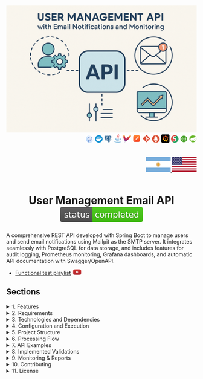<div align="center">
  <img src="./src/main/resources/static/img/email-project.png" alt="Email API Service">
</div>

<div align="right">
    <img width="20" height="20" src="./src/main/resources/static/icons/backend/java/png/log-four-j.png" />
    <img width="20" height="20" src="./src/main/resources/static/icons/devops/png/docker.png" />
    <img width="20" height="20" src="./src/main/resources/static/icons/database/png/postgres.png" />
    <img width="24" height="24" src="./src/main/resources/static/icons/backend/java/png/java.png" />
    <img width="20" height="20" src="./src/main/resources/static/icons/devops/png/maven.png" />
    <img width="22" height="22" src="./src/main/resources/static/icons/devops/png/postman.png" />
    <img width="22" height="22" src="./src/main/resources/static/icons/devops/png/git.png" />
	  <img width="20" height="20" src="./src/main/resources/static/icons/devops/png/prometheus.png" />
    <img width="22" height="22" src="./src/main/resources/static/icons/devops/png/grafana.png" />   
    <img width="20" height="20" src="./src/main/resources/static/icons/backend/java/png/junit.png" />
    <img width="20" height="20" src="./src/main/resources/static/icons/devops/png/swagger.png" />
    <img width="20" height="20" src="./src/main/resources/static/icons/backend/java/png/spring-boot.png" />
    
</div>

<br>

<br>

<div align="right">
  <a href="./src/main/resources/static/translations/README.es.md" target="_blank">
    <img src="./src/main/resources/static/img/arg-flag.jpg" width="65" height="40" alt="Español" />
  </a>
  <a href="./README.md" target="_blank">
    <img src="./src/main/resources/static/img/eeuu-flag.jpg" width="65" height="40" alt="English" />
  </a>
</div>


<br>


<div align="center">

# User Management Email API ![(status-completed)](./src/main/resources/static/icons/badges/status-completed.svg)

</div>

A comprehensive REST API developed with Spring Boot to manage users and send email notifications using Mailpit as the SMTP server. It integrates seamlessly with PostgreSQL for data storage, and includes features for audit logging, Prometheus monitoring, Grafana dashboards, and automatic API documentation with Swagger/OpenAPI.

* [Functional test playlist](https://www.youtube.com/playlist?list=PLCl11UFjHurDSHfBJ-uQp55RG-xhL162C) <a href="https://www.youtube.com/playlist?list=PLCl11UFjHurDSHfBJ-uQp55RG-xhL162C" target="_blank"> <img src="./src/main/resources/static/icons/social-networks/yt.png" width="25" /></a>


## Sections

<details>
<summary>1. Features</summary>

<br>

* User Management: Complete CRUD operations for user management
* Email Notifications: Automated email sending for user events
* Audit Logging: Comprehensive tracking of all system actions
* Monitoring: Real-time metrics and health checks
* API Documentation: Interactive Swagger UI for API exploration
* Containerization: Easy deployment with Docker
* Database Integration: Robust PostgreSQL integration
* Metrics Visualization: Grafana dashboards for system monitoring

</details>


<details>
<summary>2. Requirements</summary>

<br>

* Java 17 or higher
* Docker and Docker Compose
* Maven for building the project
* PostgreSQL (if running without Docker)
* Mailpit (if running without Docker)

</details>

<details>
<summary>3. Technologies and Dependencies</summary>

<br>

* Spring Boot: Core framework for building Java applications
* Spring Boot Starter Web: For creating RESTful web applications
* Spring Boot Starter Mail: For handling emails
* Spring Boot Starter Data JPA: For database operations
* Spring Boot Starter Actuator: For monitoring and metrics
* PostgreSQL: Database for data persistence
* Mailpit: SMTP server for local email testing
* Docker & Docker Compose: For containerization and orchestration
* Prometheus: For metrics collection
* Grafana: For metrics visualization
* Swagger/OpenAPI: For API documentation
* Lombok: For reducing boilerplate code
* JUnit: For unit testing

</details>

<details>
<summary>4. Configuration and Execution</summary>

<br>

#### [Watch Functional test playlist](https://www.youtube.com/playlist?list=PLCl11UFjHurDSHfBJ-uQp55RG-xhL162C)

  <a href="https://www.youtube.com/playlist?list=PLCl11UFjHurDSHfBJ-uQp55RG-xhL162C">
    <img src="./src/main/resources/static/img/email-project_yt.png" />
  </a> 

<br>

### Repository Clone
```git
git clone https://github.com/andresWeitzel/email-api-service-MailPit
cd email-api-service-MailPit
```

### Docker Compose Setup for Development

* Before building and running the containers, make sure you have Docker running (for Windows, use [Docker Desktop](https://www.docker.com/products/docker-desktop/))
* Once installed, make sure Docker is running
```git
docker --version
```
`Important`: Check that no other service (ej:postgres) is running as a daemon on the system, otherwise a connection problem will occur on the port.

* Once Docker is running, you can build and deploy the containers with docker compose (This command is only needed once to build).
* The container for Mailpit and Postgres will be created. 
```git
docker-compose up --build
```

* After creating the containers with Docker Compose, each time we are going to start the containers we will use the following command, otherwise we will run it from Docker Desktop. Start the environment in development mode. Every time you want to run the app in development, you won't need to compile the jar. Simply run the following command:
```git
docker-compose up
```
* Another option is to launch the containers from Docker Desktop.
* Run the application
```git
mvn spring-boot:run
```

</details>



<details>
<summary>5. Project Structure</summary>

<br>

```
email-api-service-MailPit/
├── src/
│   ├── main/
│   │   ├── java/com/microservice/
│   │   │   ├── config/           # Configuration classes
│   │   │   ├── controller/       # REST controllers
│   │   │   ├── dto/             # Data Transfer Objects
│   │   │   ├── exception/       # Exception handlers
│   │   │   ├── model/           # Entity models
│   │   │   ├── repository/      # Data access layer
│   │   │   ├── service/         # Business logic
│   │   │   └── EmailApiMailpitApplication.java
│   │   └── resources/
│   │       ├── application.yml  # Application configuration
│   │       └── static/          # Static resources
│   └── test/                    # Test classes
├── docker-compose.yml           # Docker orchestration
├── Dockerfile                   # Application container
├── pom.xml                      # Maven dependencies
└── README.md                    # Project documentation
```

### Key Components

* **Controllers**: Handle HTTP requests and responses
* **Services**: Implement business logic
* **Repositories**: Data access layer
* **DTOs**: Data transfer objects for API communication
* **Models**: JPA entities for database mapping
* **Config**: Application configuration classes
* **Exceptions**: Custom exception handling

</details>




<details>
<summary>6. Processing Flow</summary>

<br>

1. **User Management**: 
   * Create, read, update, and delete user operations
   * Email notifications sent automatically for user events
   * Audit logging for all user-related actions

2. **Email Processing**:
   * Email service integration with Mailpit SMTP server
   * Template-based email generation
   * Email delivery status tracking

3. **Audit Logging**:
   * Comprehensive tracking of all system actions
   * Filtering capabilities by entity, action, username, and details
   * Historical data retention

4. **Monitoring & Observability**:
   * Real-time health checks via Spring Boot Actuator
   * Metrics collection with Prometheus
   * Dashboard visualization with Grafana

</details>

<details>
<summary>7. API Examples</summary>

<br>

#### [Watch Functional test playlist](https://www.youtube.com/playlist?list=PLCl11UFjHurDSHfBJ-uQp55RG-xhL162C)

  <a href="https://www.youtube.com/playlist?list=PLCl11UFjHurDSHfBJ-uQp55RG-xhL162C">
    <img src="./src/main/resources/static/img/email-project_yt.png" />
  </a> 

<br>

### User Management Examples

#### Create User
```bash
curl -X POST http://localhost:8080/api/v1/users \
  -H "Content-Type: application/json" \
  -d '{
    "name": "John Doe",
    "email": "john.doe@example.com"
  }'
```

**Required Fields:**
- `name`: String (mandatory) - The name of the user
- `email`: String (mandatory) - Valid email format

**Response Examples:**

**Success Response (200):**
```json
{
  "id": 1,
  "name": "John Doe",
  "email": "john.doe@example.com"
}
```

**Error Responses:**

**Validation Error (400):**
```json
{
  "errors": {
    "name": "The name is mandatory"
  },
  "timestamp": "2025-07-14T17:21:59.3410006",
  "status": 400
}
```

**Invalid Email Format (400):**
```json
{
  "errors": {
    "email": "The email is invalid"
  },
  "timestamp": "2025-07-14T17:21:59.3410006",
  "status": 400
}
```

**Duplicate Email Error (400):**
```json
{
  "errors": "Email is already in use: The email john.doe@exampletest.com already exists.",
  "timestamp": "2025-07-14T17:30:37.1875171",
  "status": 400
}
```

**📧 Mailpit Email (after successful creation):**
```
From: noreply@email-api-service.com
To: john.doe@example.com
Subject: Account register Notification

Hello John Doe,

Thank you for registering with us!
```

<br>

#### Get All Users
```bash
curl -X GET http://localhost:8080/api/v1/users
```

**Response Examples:**

**Success Response (200):**
```json
{
  "content": [
    {
      "id": 1,
      "name": "John Doe",
      "email": "john.doe@example.com"
    },
    {
      "id": 2,
      "name": "Jane Smith",
      "email": "jane.smith@example.com"
    }
  ],
  "pageable": {
    "sort": {
      "empty": false,
      "sorted": true,
      "unsorted": false
    },
    "offset": 0,
    "pageNumber": 0,
    "pageSize": 30,
    "paged": true,
    "unpaged": false
  },
  "totalElements": 2,
  "totalPages": 1,
  "last": true,
  "size": 30,
  "number": 0,
  "sort": {
    "empty": false,
    "sorted": true,
    "unsorted": false
  },
  "numberOfElements": 2,
  "first": true,
  "empty": false
}
```

<br>

#### Update User
```bash
curl -X PUT http://localhost:8080/api/v1/users/1 \
  -H "Content-Type: application/json" \
  -d '{
    "name": "John Doe Updated",
    "email": "john.updated@example.com"
  }'
```

**Response Examples:**

**Success Response (200):**
```json
{
  "id": 1,
  "name": "John Doe Updated",
  "email": "john.updated@example.com"
}
```

**Error Responses:**

**User Not Found (404):**
```json
{
  "errors": "User not found with id: 999",
  "timestamp": "2025-07-14T17:45:12.9876543",
  "status": 404
}
```

**Validation Error (400):**
```json
{
  "errors": {
    "email": "The email is invalid"
  },
  "timestamp": "2025-07-14T17:45:12.9876543",
  "status": 400
}
```

**📧 Mailpit Email (after successful update):**
```
From: noreply@email-api-service.com
To: john.updated@example.com
Subject: Account Update Notification

Hello John Doe Updated,

Your account has been successfully updated.
```

<br>

#### Delete User
```bash
curl -X DELETE http://localhost:8080/api/v1/users/1
```

**Response Examples:**

**Success Response (200):**
```json
{
  "id": 1,
  "name": "John Doe",
  "email": "john.doe@example.com"
}
```

**Error Response:**

**User Not Found (404):**
```json
{
  "errors": "User not found with id: 999",
  "timestamp": "2025-07-14T17:50:25.1234567",
  "status": 404
}
```

**📧 Mailpit Email (after successful deletion):**
```
From: noreply@email-api-service.com
To: john.doe@example.com
Subject: Account Deletion Notification

Hello John Doe,

Your account has been successfully deleted.
```

<br>

#### Get User by ID
```bash
curl -X GET http://localhost:8080/api/v1/users/1
```

**Response Examples:**

**Success Response (200):**
```json
{
  "id": 1,
  "name": "John Doe",
  "email": "john.doe@example.com",
  "createdAt": "2025-07-14T17:30:37.1875171",
  "updatedAt": "2025-07-14T17:30:37.1875171"
}
```

**Error Response:**

**User Not Found (404):**
```json
{
  "errors": "User not found with id: 999",
  "timestamp": "2025-07-14T17:50:25.1234567",
  "status": 404
}
```

<br>

### Audit Log Examples

#### Create Audit Log
```bash
curl -X POST http://localhost:8080/api/v1/audit-log \
  -H "Content-Type: application/json" \
  -d '{
    "entity": "User",
    "action": "CREATE",
    "username": "admin_user",
    "details": "Created new user account with email john.doe@example.com"
  }'
```

**Audit Log Fields:**
- `entity`: String - The entity being audited (e.g., "User")
- `action`: String - The action performed (e.g., "CREATE", "UPDATE", "DELETE")
- `username`: String - The username of the person performing the action
- `details`: String - Detailed description of the action
- `timestamp`: LocalDateTime (optional) - When the action occurred

**Response Examples:**

**Success Response (200):**
```json
{
  "message": "Audit log created successfully"
}
```

<br>

#### Update Audit Log
```bash
curl -X PUT http://localhost:8080/api/v1/audit-log/1 \
  -H "Content-Type: application/json" \
  -d '{
    "entity": "User",
    "action": "UPDATE",
    "username": "admin_user",
    "details": "Updated user account information"
  }'
```

**Response Examples:**

**Success Response (200):**
```json
{
  "id": 1,
  "entity": "User",
  "action": "UPDATE",
  "username": "admin_user",
  "details": "Updated user account information",
  "timestamp": "2025-07-14T17:55:42.6543210"
}
```

**Error Response:**

**Audit Log Not Found (404):**
```json
{
  "errors": "Audit log not found with id: 999",
  "timestamp": "2025-07-14T17:55:42.6543210",
  "status": 404
}
```

<br>

#### Filter Audit Logs
```bash
# Filter by entity
curl -X GET "http://localhost:8080/api/v1/audit-log/entity?entity=User"

# Filter by action
curl -X GET "http://localhost:8080/api/v1/audit-log/action?action=CREATE"

# Filter by username
curl -X GET "http://localhost:8080/api/v1/audit-log/username?username=admin_user"

# Filter by details
curl -X GET "http://localhost:8080/api/v1/audit-log/details?details=Created+new+user"
```

**Response Examples:**

**Success Response (200) - Filtered Results:**
```json
{
  "content": [
    {
      "id": 1,
      "entity": "User",
      "action": "CREATE",
      "username": "admin_user",
      "details": "Created new user account with email john.doe@example.com",
      "timestamp": "2025-07-14T17:30:37.1875171"
    },
    {
      "id": 3,
      "entity": "User",
      "action": "CREATE",
      "username": "admin_user",
      "details": "Created new user account with email jane.smith@example.com",
      "timestamp": "2025-07-14T17:35:22.1234567"
    }
  ],
  "pageable": {
    "sort": {
      "empty": false,
      "sorted": true,
      "unsorted": false
    },
    "offset": 0,
    "pageNumber": 0,
    "pageSize": 30,
    "paged": true,
    "unpaged": false
  },
  "totalElements": 2,
  "totalPages": 1,
  "last": true,
  "size": 30,
  "number": 0,
  "sort": {
    "empty": false,
    "sorted": true,
    "unsorted": false
  },
  "numberOfElements": 2,
  "first": true,
  "empty": false
}
```

**Empty Results Response (200):**
```json
{
  "content": [],
  "pageable": {
    "sort": {
      "empty": false,
      "sorted": true,
      "unsorted": false
    },
    "offset": 0,
    "pageNumber": 0,
    "pageSize": 30,
    "paged": true,
    "unpaged": false
  },
  "totalElements": 0,
  "totalPages": 0,
  "last": true,
  "size": 30,
  "number": 0,
  "sort": {
    "empty": false,
    "sorted": true,
    "unsorted": false
  },
  "numberOfElements": 0,
  "first": true,
  "empty": true
}
```

<br>

### HTTP Status Codes

**Common Response Status Codes:**

- **200 OK**: Request successful
- **201 Created**: Resource created successfully
- **400 Bad Request**: Validation error or invalid data
- **404 Not Found**: Resource not found
- **409 Conflict**: Resource conflict (e.g., duplicate email)
- **500 Internal Server Error**: Server error

<br>

### Step-by-Step Testing Guide

**1. Start the Application:**
```bash
docker-compose up
```

**2. Create a User:**
```bash
curl -X POST http://localhost:8080/api/v1/users \
  -H "Content-Type: application/json" \
  -d '{
    "name": "John Doe",
    "email": "john.doe@example.com"
  }'
```

**3. Check Mailpit for Email:**
- Open http://localhost:8025 in your browser
- You should see a welcome email sent to john.doe@example.com

**4. Get All Users:**
```bash
curl -X GET http://localhost:8080/api/v1/users
```

**5. Update the User:**
```bash
curl -X PUT http://localhost:8080/api/v1/users/1 \
  -H "Content-Type: application/json" \
  -d '{
    "name": "John Doe Updated",
    "email": "john.updated@example.com"
  }'
```

**6. Check Mailpit Again:**
- Refresh http://localhost:8025
- You should see an update notification email

**7. Delete the User:**
```bash
curl -X DELETE http://localhost:8080/api/v1/users/1
```

**8. Final Mailpit Check:**
- Check http://localhost:8025 one more time
- You should see a deletion confirmation email

<br>

### Common Error Scenarios

**Try these to test error handling:**

**1. Create User with Missing Name:**
```bash
curl -X POST http://localhost:8080/api/v1/users \
  -H "Content-Type: application/json" \
  -d '{
    "email": "john.doe@example.com"
  }'
```
**Expected Response:**
```json
{
  "errors": {
    "name": "The name is mandatory"
  },
  "timestamp": "2025-07-14T17:21:59.3410006",
  "status": 400
}
```

**2. Create User with Invalid Email:**
```bash
curl -X POST http://localhost:8080/api/v1/users \
  -H "Content-Type: application/json" \
  -d '{
    "name": "John Doe",
    "email": "invalid-email"
  }'
```
**Expected Response:**
```json
{
  "errors": {
    "email": "The email is invalid"
  },
  "timestamp": "2025-07-14T17:21:59.3410006",
  "status": 400
}
```

**3. Create User with Duplicate Email:**
```bash
# First, create a user
curl -X POST http://localhost:8080/api/v1/users \
  -H "Content-Type: application/json" \
  -d '{
    "name": "John Doe",
    "email": "john.doe@example.com"
  }'

# Then try to create another user with the same email
curl -X POST http://localhost:8080/api/v1/users \
  -H "Content-Type: application/json" \
  -d '{
    "name": "Jane Smith",
    "email": "john.doe@example.com"
  }'
```
**Expected Response:**
```json
{
  "errors": "Email is already in use: The email john.doe@example.com already exists.",
  "timestamp": "2025-07-14T17:30:37.1875171",
  "status": 400
}
```

**📧 Mailpit Email (NO email sent for duplicate email error):**
```
No email will be sent to Mailpit when there's a duplicate email error.
The user creation fails before the email service is called.
```

**4. Get Non-existent User:**
```bash
curl -X GET http://localhost:8080/api/v1/users/999
```
**Expected Response:**
```json
{
  "errors": "User not found with id: 999",
  "timestamp": "2025-07-14T17:50:25.1234567",
  "status": 404
}
```

**📧 Mailpit Email (NO email sent for not found error):**
```
No email will be sent to Mailpit when there's a "not found" error.
The operation fails before the email service is called.
```

### 📧 Email Notification Summary

**Emails are sent to Mailpit ONLY for successful operations:**

✅ **CREATE User** → Welcome email sent
✅ **UPDATE User** → Update notification email sent  
✅ **DELETE User** → Deletion confirmation email sent
❌ **Validation Errors** → No email sent
❌ **Duplicate Email** → No email sent
❌ **User Not Found** → No email sent

<br>

### Testing de Endpoints de Servicios Dockerizados

- **Audit Log API**

  - `POST /api/v1/audit-log`  
  ➡️ [http://localhost:8080/api/v1/audit-log](http://localhost:8080/api/v1/audit-log)

  - `PUT /api/v1/audit-log/{id}`  
    ➡️ [http://localhost:8080/api/v1/audit-log/{id}](http://localhost:8080/api/v1/audit-log/1)
  
  - `DELETE /api/v1/audit-log/{id}`  
    ➡️ [http://localhost:8080/api/v1/audit-log/{id}](http://localhost:8080/api/v1/audit-log/1)
  
  - `GET /api/v1/audit-log`  
    ➡️ [http://localhost:8080/api/v1/audit-log](http://localhost:8080/api/v1/audit-log)
  
  - `GET /api/v1/audit-log/entity?entity={entityName}`  
    ➡️ [http://localhost:8080/api/v1/audit-log/entity?entity=User](http://localhost:8080/api/v1/audit-log/entity?entity=User)
  
  - `GET /api/v1/audit-log/action?action={actionType}`  
    ➡️ [http://localhost:8080/api/v1/audit-log/action?action=CREATE](http://localhost:8080/api/v1/audit-log/action?action=CREATE)
  
  - `GET /api/v1/audit-log/username?username={username}`  
    ➡️ [http://localhost:8080/api/v1/audit-log/username?username=admin](http://localhost:8080/api/v1/audit-log/username?username=admin)
  
  - `GET /api/v1/audit-log/details?details={details}`  
    ➡️ [http://localhost:8080/api/v1/audit-log/details?details=Created+new+user](http://localhost:8080/api/v1/audit-log/details?details=Created+new+user)

- **User API**
  
  - `POST /api/v1/users`  
    ➡️ [http://localhost:8080/api/v1/users](http://localhost:8080/api/v1/users)
  
  - `PUT /api/v1/users/{id}`  
    ➡️ [http://localhost:8080/api/v1/users/{id}](http://localhost:8080/api/v1/users/1)
  
  - `DELETE /api/v1/users/{id}`  
    ➡️ [http://localhost:8080/api/v1/users/{id}](http://localhost:8080/api/v1/users/1)
  
  - `GET /api/v1/users/{id}`  
    ➡️ [http://localhost:8080/api/v1/users/{id}](http://localhost:8080/api/v1/users/1)
  
  - `GET /api/v1/users`  
    ➡️ [http://localhost:8080/api/v1/users](http://localhost:8080/api/v1/users)

- **Swagger UI:**
  - `GET /swagger-ui/index.html`  
    ➡️ [http://localhost:8080/swagger-ui/index.html](http://localhost:8080/swagger-ui/index.html)

  - `GET /v3/api-docs` – Documentación OpenAPI  
    ➡️ [http://localhost:8080/v3/api-docs](http://localhost:8080/v3/api-docs)

- **Actuator Endpoints:**
  - `GET /actuator`  
    ➡️ [http://localhost:8080/actuator](http://localhost:8080/actuator)

  - `GET /actuator/health`  
    ➡️ [http://localhost:8080/actuator/health](http://localhost:8080/actuator/health)

  - `GET /actuator/metrics`  
    ➡️ [http://localhost:8080/actuator/metrics](http://localhost:8080/actuator/metrics)

  - `GET /actuator/prometheus`  
    ➡️ [http://localhost:8080/actuator/prometheus](http://localhost:8080/actuator/prometheus)

  - `GET /actuator/env`  
    ➡️ [http://localhost:8080/actuator/env](http://localhost:8080/actuator/env)

- **MailPit:**
  - `Web UI`  
    ➡️ [http://localhost:8025](http://localhost:8025)
  
  - `SMTP Server` 
    ➡️ `smtp://localhost:1025`

- **Prometheus:**
  - `UI Web`
    ➡️ [http://localhost:9090](http://localhost:9090)

- **Grafana:**
  - `UI Web` 
    ➡️ [http://localhost:3000](http://localhost:3000)  
    🧾 Credenciales por defecto:
    - Usuario: `admin`
    - Contraseña: `admin`

- **PostgreSQL:**
  - `JDBC URL`  
    ➡️ `jdbc:postgresql://localhost:5432/mydatabase`  
    *  Usuario: `user`  
    *  Contraseña: `password`

### Mailpit Email Examples

**When you access Mailpit at http://localhost:8025, you'll see emails like these:**

#### User Creation Email
```
From: noreply@email-api-service.com
To: john.doe@example.com
Subject: Welcome to Our Service!

Dear John Doe,

Welcome to our service! Your account has been successfully created.

Account Details:
- Name: John Doe
- Email: john.doe@example.com
- Account ID: 1

Thank you for joining us!

Best regards,
The Email API Service Team
```

#### User Update Email
```
From: noreply@email-api-service.com
To: john.updated@example.com
Subject: Your Account Has Been Updated

Dear John Doe Updated,

Your account information has been successfully updated.

Updated Details:
- Name: John Doe Updated
- Email: john.updated@example.com
- Account ID: 1

If you didn't request this change, please contact support immediately.

Best regards,
The Email API Service Team
```

#### User Deletion Email
```
From: noreply@email-api-service.com
To: john.doe@example.com
Subject: Account Deletion Confirmation

Dear John Doe,

Your account has been successfully deleted from our system.

Account Details:
- Name: John Doe
- Email: john.doe@example.com
- Account ID: 1

All your data has been permanently removed.

Best regards,
The Email API Service Team
```

**Mailpit Features:**
- **Email Preview**: View HTML and text versions of emails
- **Email Details**: See headers, attachments, and metadata
- **Search**: Filter emails by sender, recipient, or content
- **Export**: Download emails for testing purposes
- **Real-time**: Emails appear instantly when sent by the API

</details>

<details>
<summary>8. Implemented Validations</summary>

<br>

* **User Data Validation**:
  * Email format validation
  * Username uniqueness check
  * Required field validation
  * Data integrity constraints

* **Email Validation**:
  * SMTP server connectivity
  * Email format verification
  * Delivery status tracking

* **Database Validation**:
  * Connection health checks
  * Transaction rollback on errors
  * Data consistency validation

* **API Validation**:
  * Request payload validation
  * HTTP status code handling
  * Error response formatting

</details>

<details>
<summary>9. Monitoring & Reports</summary>

<br>

The system provides comprehensive monitoring and reporting capabilities:

* **Health Checks**: Application health monitoring via Spring Boot Actuator
* **Metrics Collection**: Prometheus metrics for performance monitoring
* **Dashboard Visualization**: Grafana dashboards for system monitoring
* **Audit Reports**: Comprehensive audit trail for compliance
* **Email Delivery Reports**: Email sending status and delivery tracking

</details>


<details>
<summary>10. Contributing</summary>

<br>

1. Fork the project
2. Create your feature branch (`git checkout -b feature/AmazingFeature`)
3. Commit your changes (`git commit -m 'Add some AmazingFeature'`)
4. Push to the branch (`git push origin feature/AmazingFeature`)
5. Open a Pull Request

</details>

<details>
<summary>11. License</summary>

<br>

This project is under the MIT License - see the LICENSE file for details.

</details>




















